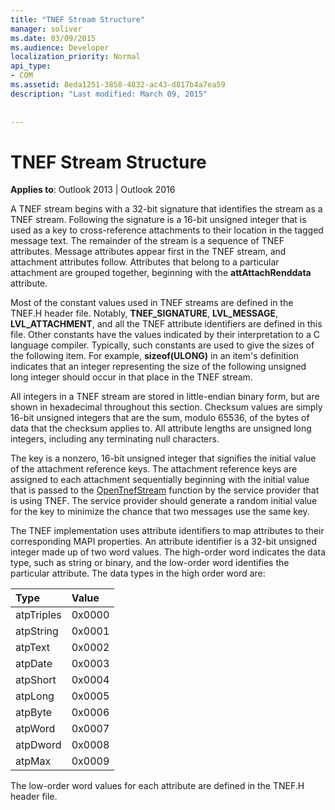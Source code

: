 ```yaml
---
title: "TNEF Stream Structure"
manager: soliver
ms.date: 03/09/2015
ms.audience: Developer
localization_priority: Normal
api_type:
- COM
ms.assetid: 8eda1251-3858-4832-ac43-d817b4a7ea59
description: "Last modified: March 09, 2015"
 
 
---
```


# TNEF Stream Structure

  
  
**Applies to**: Outlook 2013 | Outlook 2016 
  
A TNEF stream begins with a 32-bit signature that identifies the stream as a TNEF stream. Following the signature is a 16-bit unsigned integer that is used as a key to cross-reference attachments to their location in the tagged message text. The remainder of the stream is a sequence of TNEF attributes. Message attributes appear first in the TNEF stream, and attachment attributes follow. Attributes that belong to a particular attachment are grouped together, beginning with the **attAttachRenddata** attribute. 
  
Most of the constant values used in TNEF streams are defined in the TNEF.H header file. Notably, **TNEF_SIGNATURE**, **LVL_MESSAGE**, **LVL_ATTACHMENT**, and all the TNEF attribute identifiers are defined in this file. Other constants have the values indicated by their interpretation to a C language compiler. Typically, such constants are used to give the sizes of the following item. For example, **sizeof(ULONG)** in an item's definition indicates that an integer representing the size of the following unsigned long integer should occur in that place in the TNEF stream. 
  
All integers in a TNEF stream are stored in little-endian binary form, but are shown in hexadecimal throughout this section. Checksum values are simply 16-bit unsigned integers that are the sum, modulo 65536, of the bytes of data that the checksum applies to. All attribute lengths are unsigned long integers, including any terminating null characters.
  
The key is a nonzero, 16-bit unsigned integer that signifies the initial value of the attachment reference keys. The attachment reference keys are assigned to each attachment sequentially beginning with the initial value that is passed to the [OpenTnefStream](opentnefstream.md) function by the service provider that is using TNEF. The service provider should generate a random initial value for the key to minimize the chance that two messages use the same key. 
  
The TNEF implementation uses attribute identifiers to map attributes to their corresponding MAPI properties. An attribute identifier is a 32-bit unsigned integer made up of two word values. The high-order word indicates the data type, such as string or binary, and the low-order word identifies the particular attribute. The data types in the high order word are:
  
|**Type**|**Value**|
|:-----|:-----|
|atpTriples  <br/> |0x0000  <br/> |
|atpString  <br/> |0x0001  <br/> |
|atpText  <br/> |0x0002  <br/> |
|atpDate  <br/> |0x0003  <br/> |
|atpShort  <br/> |0x0004  <br/> |
|atpLong  <br/> |0x0005  <br/> |
|atpByte  <br/> |0x0006  <br/> |
|atpWord  <br/> |0x0007  <br/> |
|atpDword  <br/> |0x0008  <br/> |
|atpMax  <br/> |0x0009  <br/> |
   
The low-order word values for each attribute are defined in the TNEF.H header file.
  


